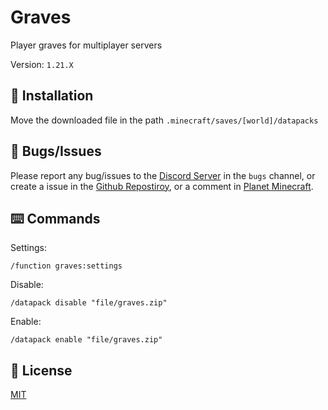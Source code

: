 # Graves

Player graves for multiplayer servers

Version: `1.21.X`

## 📂 Installation

Move the downloaded file in the path `.minecraft/saves/[world]/datapacks`

## 👾 Bugs/Issues

Please report any bug/issues to the [Discord Server](https://discord.gg/qUPpApHq) in the `bugs` channel, or create a issue in the [Github Repostiroy](https://github.com/lullaby6/graves-data-pack/issues), or a comment in [Planet Minecraft](https://www.planetminecraft.com/data-pack/graves-6529892/).

## ⌨️ Commands

Settings:

```mcfunction
/function graves:settings
```

Disable:

```mcfunction
/datapack disable "file/graves.zip"
```

Enable:

```mcfunction
/datapack enable "file/graves.zip"
```

## 🪪 License

[MIT](https://github.com/lullaby6/graves-data-pack?tab=MIT-1-ov-file)